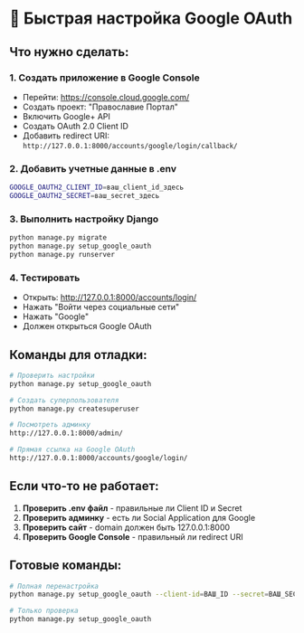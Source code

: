 # 🚀 Быстрая настройка Google OAuth

## Что нужно сделать:

### 1. Создать приложение в Google Console
- Перейти: https://console.cloud.google.com/
- Создать проект: "Православие Портал"
- Включить Google+ API
- Создать OAuth 2.0 Client ID
- Добавить redirect URI: `http://127.0.0.1:8000/accounts/google/login/callback/`

### 2. Добавить учетные данные в .env
```bash
GOOGLE_OAUTH2_CLIENT_ID=ваш_client_id_здесь
GOOGLE_OAUTH2_SECRET=ваш_secret_здесь
```

### 3. Выполнить настройку Django
```bash
python manage.py migrate
python manage.py setup_google_oauth
python manage.py runserver
```

### 4. Тестировать
- Открыть: http://127.0.0.1:8000/accounts/login/
- Нажать "Войти через социальные сети"
- Нажать "Google"
- Должен открыться Google OAuth

## Команды для отладки:

```bash
# Проверить настройки
python manage.py setup_google_oauth

# Создать суперпользователя
python manage.py createsuperuser

# Посмотреть админку
http://127.0.0.1:8000/admin/

# Прямая ссылка на Google OAuth
http://127.0.0.1:8000/accounts/google/login/
```

## Если что-то не работает:

1. **Проверить .env файл** - правильные ли Client ID и Secret
2. **Проверить админку** - есть ли Social Application для Google
3. **Проверить сайт** - domain должен быть 127.0.0.1:8000
4. **Проверить Google Console** - правильный ли redirect URI

## Готовые команды:

```bash
# Полная перенастройка
python manage.py setup_google_oauth --client-id=ВАШ_ID --secret=ВАШ_SECRET

# Только проверка
python manage.py setup_google_oauth
```
